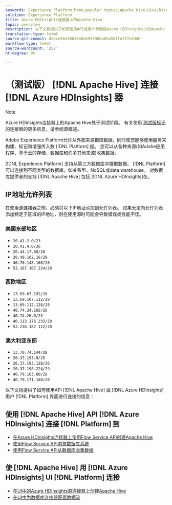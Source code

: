 ```yaml
---
keywords: Experience Platform;home;popular topics;Apache Hive;Hive;hive;Azure HDInsights;azure hdinsights;
solution: Experience Platform
title: Azure HDInsights连接器上的Apache Hive
topic: overview
description: 以下文档提供了如何使用API或用户界面将Azure HDInsights上的Apache Hive连接到平台的信息。
translation-type: tm+mt
source-git-commit: d3ece56d10b1940a5992906a65a50ffe2f7e4346
workflow-type: tm+mt
source-wordcount: '257'
ht-degree: 0%

---
```



# （测试版） [!DNL Apache Hive] 连接 [!DNL Azure HDInsights] 器

>[!NOTE]
>
>Azure HDInsights连接器上的Apache Hive处于测试阶段。 有关使用 [测试版标记](../../home.md#terms-and-conditions) 的连接器的更多信息，请参阅源概述。

Adobe Experience Platform允许从外部来源摄取数据，同时使您能够使用服务来构建、标记和增强传入数 [!DNL Platform] 据。 您可以从各种来源(如Adobe应用程序、基于云的存储、数据库和许多其他来源)收集数据。

[!DNL Experience Platform] 支持从第三方数据库中摄取数据。 [!DNL Platform] 可以连接到不同类型的数据库，如关系型、NoSQL或data warehouse。 对数据库提供者的支持 [!DNL Apache Hive] 包括 [!DNL Azure HDInsights]在。

## IP地址允许列表

在使用源连接器之前，必须将以下IP地址添加到允许列表。 如果无法向允许列表添加特定于区域的IP地址，则在使用源时可能会导致错误或性能不佳。

### 美国东部地区

- `20.41.2.0/23`
- `20.41.4.0/26`
- `20.44.17.80/28`
- `20.49.102.16/29`
- `40.70.148.160/28`
- `52.167.107.224/28`

### 西欧地区

- `13.69.67.192/28`
- `13.69.107.112/28`
- `13.69.112.128/28`
- `40.74.24.192/26`
- `40.74.26.0/23`
- `40.113.176.232/29`
- `52.236.187.112/28`

### 澳大利亚东部

- `13.70.74.144/28`
- `20.37.193.0/25`
- `20.37.193.128/26`
- `20.37.198.224/29`
- `40.79.163.80/28`
- `40.79.171.160/28`

以下文档提供了如何使用API [!DNL Apache Hive] 或 [!DNL Azure HDInsights] 用户 [!DNL Platform] 界面进行连接的信息：

## 使用 [!DNL Apache Hive] API [!DNL Azure HDInsights] 连接 [!DNL Platform] 到

- [在Azure HDInsights连接器上使用Flow Service API创建Apache Hive](../../tutorials/api/create/databases/hive.md)
- [使用Flow Service API浏览数据库系统](../../tutorials/api/explore/database-nosql.md)
- [使用Flow Service API从数据库收集数据](../../tutorials/api/collect/database-nosql.md)

## 使 [!DNL Apache Hive] 用 [!DNL Azure HDInsights] UI [!DNL Platform] 连接

- [在UI中的Azure HDInsights源连接器上创建Apache Hive](../../tutorials/ui/create/databases/hive.md)
- [在UI中为数据库连接器配置数据流](../../tutorials/ui/dataflow/databases.md)